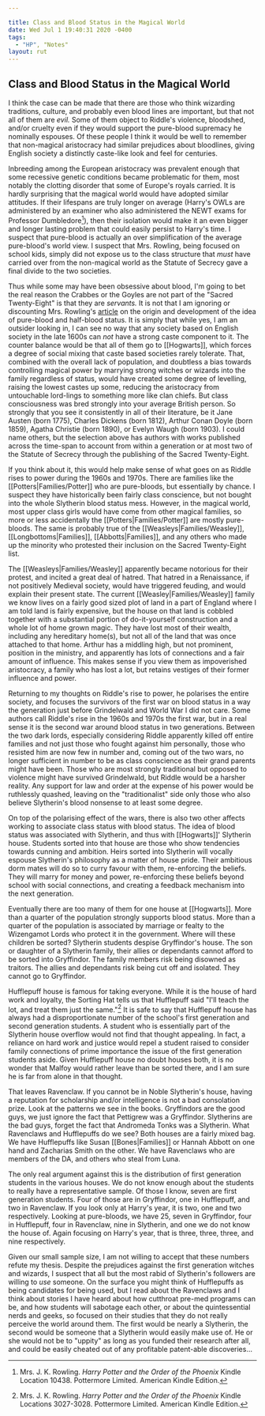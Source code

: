 ```yaml
---

title: Class and Blood Status in the Magical World
date: Wed Jul 1 19:40:31 2020 -0400
tags:
  - "HP", "Notes"
layout: rut
---
```


## Class and Blood Status in the Magical World

I think the case can be made that there are those who think wizarding
traditions, culture, and probably even blood lines are important, but that not
all of them are *evil.*  Some of them object to Riddle's violence, bloodshed,
and/or cruelty even if they would support the pure-blood supremacy he nominally
espouses.  Of these people I think it would be well to remember that non-magical
aristocracy had similar prejudices about bloodlines, giving English society a
distinctly caste-like look and feel for centuries.  

Inbreeding among the European aristocracy was prevalent enough that some
recessive genetic conditions became problematic for them, most notably the
clotting disorder that some of Europe's royals carried.  It is hardly surprising
that the magical world would have adopted similar attitudes. If their lifespans
are truly longer on average (Harry's OWLs are administered by an examiner who
also administered the NEWT exams for Professor Dumbledore[^210220-1]), then
their isolation would make it an even bigger and longer lasting problem that
could easily persist to Harry's time.  I suspect that pure-blood is actually an
over simplification of the average pure-blood's world view.  I suspect that Mrs.
Rowling, being focused on school kids, simply did not expose us to the class
structure that *must* have carried over from the non-magical world as the
Statute of Secrecy gave a final divide to the two societies.  

Thus while some may have been obsessive about blood, I'm going to bet the real
reason the Crabbes or the Goyles are not part of the "Sacred Twenty-Eight" is
that they are *servants.*  It is not that I am ignoring or discounting Mrs.
Rowling's [article][wwwbrpb] on the origin and development of the idea of
pure-blood and half-blood status.  It is simply that while yes, I am an outsider
looking in, I can see no way that any society based on English society in the
late 1600s can *not* have a strong caste component to it.  The counter balance
would be that all of them go to [[Hogwarts]], which forces a degree of social mixing
that caste based societies rarely tolerate. That, combined with the overall lack
of population, and doubtless a bias towards controlling magical power by
marrying strong witches or wizards into the family regardless of status, would
have created some degree of levelling, raising the lowest castes up some,
reducing the aristocracy from untouchable lord-lings to something more like clan
chiefs. But class consciousness was bred strongly into your average British
person.  So strongly that you see it consistently in all of their literature, be
it Jane Austen (born 1775), Charles Dickens (born 1812), Arthur Conan Doyle
(born 1859), Agatha Christie (born 1890), or Evelyn Waugh (born 1903). I could
name others, but the selection above has authors with works published across the
time-span to account from within a generation or at most two of the Statute of
Secrecy through the publishing of the Sacred Twenty-Eight. 

If you think about it, this would help make sense of what goes on as Riddle
rises to power during the 1960s and 1970s.  There are families like the
[[Potters|Families/Potter]] who are pure-bloods, but essentially by chance.  I
suspect they have historically been fairly class conscience, but not bought into
the whole Slytherin blood status mess.  However, in the magical world, most
upper class girls would have come from other magical families, so more or less
accidentally the [[Potters|Families/Potter]] are mostly pure-bloods.  The same is
probably true of the [[Weasleys|Families/Weasley]], [[Longbottoms|Families]],
[[Abbotts|Families]], and any others who made up the minority who protested
their inclusion on the Sacred Twenty-Eight list.  

The [[Weasleys|Families/Weasley]] apparently became notorious for their protest, and
incited a great deal of hatred.  That hatred in a Renaissance, if not positively
Medieval society, would have triggered feuding, and would explain their present
state.  The current [[Weasley|Families/Weasley]] family we know lives on a
fairly good sized plot of land in a part of England where I am told land is
fairly expensive, but the house on that land is cobbled together with a
substantial portion of do-it-yourself construction and a whole lot of home grown
magic.  They have lost most of their wealth, including any hereditary home(s),
but not all of the land that was once attached to that home.  Arthur has a
middling high, but not prominent, position in the ministry, and apparently has
lots of connections and a fair amount of influence.  This makes sense if you
view them as impoverished aristocracy, a family who has lost a lot, but retains
vestiges of their former influence and power. 

Returning to my thoughts on Riddle's rise to power, he polarises the entire
society, and focuses the survivors of the first war on blood status in a way the
generation just before Grindelwald and World War I did not care.  Some authors
call Riddle's rise in the 1960s and 1970s the first war, but in a real sense it
is the second war around blood status in two generations.  Between the two dark
lords, especially considering Riddle apparently killed off entire families and
not just those who fought against him personally, those who resisted him are now
few in number and, coming out of the two wars, no longer sufficient in number to
be as class conscience as their grand parents might have been. Those who are
most strongly traditional but opposed to violence might have survived
Grindelwald, but Riddle would be a harsher reality.  Any support for law and
order at the expense of his power would be ruthlessly quashed, leaving on the
"traditionalist" side only those who also believe Slytherin's blood nonsense to
at least some degree.  

On top of the polarising effect of the wars, there is also two other affects
working to associate class status with blood status.  The idea of blood status
was associated with Slytherin, and thus with [[Hogwarts]]' Slytherin house.
Students sorted into that house are those who show tendencies towards cunning
and ambition.  Heirs sorted into Slytherin will vocally espouse Slytherin's
philosophy as a matter of house pride.  Their ambitious dorm mates will do so to
curry favour with them, re-enforcing the beliefs.  They will marry for money and
power, re-enforcing these beliefs beyond school with social connections, and
creating a feedback mechanism into the next generation. 

Eventually there are too many of them for one house at [[Hogwarts]].  More than
a quarter of the population strongly supports blood status.  More than a quarter
of the population is associated by marriage or fealty to the Wizengamot Lords
who protect it in the government.  Where will these children be sorted?
Slytherin students despise Gryffindor's house.  The son or daughter of a
Slytherin family, their allies or dependants cannot afford to be sorted into
Gryffindor.  The family members risk being disowned as traitors.  The allies and
dependants risk being cut off and isolated.  They cannot go to Gryffindor.

Hufflepuff house is famous for taking everyone.  While it is the house of hard
work and loyalty, the Sorting Hat tells us that Hufflepuff said "I'll teach the
lot, and treat them just the same."[^200701-2]  It is safe to say that
Hufflepuff house has always had a disproportionate number of the school's first
generation and second generation students.  A student who is essentially part of
the Slytherin house overflow would not find that thought appealing.  In fact, a
reliance on hard work and justice would repel a student raised to consider
family connections of prime importance the issue of the first generation
students aside.  Given Hufflepuff house no doubt houses both, it is no wonder
that Malfoy would rather leave than be sorted there, and I am sure he is far
from alone in that thought. 

That leaves Ravenclaw.  If you cannot be in Noble Slytherin's house, having a
reputation for scholarship and/or intelligence is not a bad consolation prize.
Look at the patterns we see in the books.  Gryffindors are the good guys, we
just ignore the fact that Pettigrew was a Gryffindor.  Slytherins are the bad
guys, forget the fact that Andromeda Tonks was a Slytherin.  What Ravenclaws and
Hufflepuffs do we see? Both houses are a fairly mixed bag.  We have Hufflepuffs
like Susan [[Bones|Families]] or Hannah Abbott on one hand and Zacharias Smith
on the other.  We have Ravenclaws who are members of the DA, and others who
steal from Luna.  

The only real argument against this is the distribution of first generation
students in the various houses.  We do not know enough about the students to
really have a representative sample.  Of those I know, seven are first
generation students.  Four of those are in Gryffindor, one in Hufflepuff, and
two in Ravenclaw.  If you look only at Harry's year, it is two, one and two
respectively.  Looking at pure-bloods, we have 25, seven in Gryffindor, four in
Hufflepuff, four in Ravenclaw, nine in Slytherin, and one we do not know the
house of. Again focusing on Harry's year, that is three, three, three, and nine
respectively. 

Given our small sample size, I am not willing to accept that these numbers
refute my thesis.  Despite the prejudices against the first generation witches
and wizards, I suspect that all but the most rabid of Slytherin's followers are
willing to *use* someone.  On the surface you might think of Hufflepuffs as
being candidates for being used, but I read about the Ravenclaws and I think
about stories I have heard about how cutthroat pre-med programs can be, and how 
students will sabotage each other, or about the quintessential nerds and geeks,
so focused on their studies that they do not really perceive the world around
them.  The first would be nearly a Slytherin, the second would be someone that a
Slytherin would easily make use of.  He or she would not be to "uppity" as long
as you funded their research after all, and could be easily cheated out of any
profitable patent-able discoveries…

[wwwbrpb]: https://www.wizardingworld.com/writing-by-jk-rowling/pure-blood

[^200701-2]: Mrs. J. K. Rowling. _Harry Potter and the Order of the Phoenix_
    Kindle Locations 3027-3028. Pottermore Limited. American Kindle Edition. 

[^210220-1]: Mrs. J. K. Rowling. _Harry Potter and the Order of the Phoenix_ 
    Kindle Location 10438. Pottermore Limited. American Kindle Edition. 


